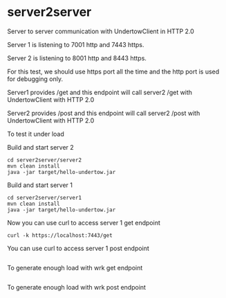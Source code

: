 # server2server
Server to server communication with UndertowClient in HTTP 2.0

Server 1 is listening to 7001 http and 7443 https.

Server 2 is listening to 8001 http and 8443 https. 

For this test, we should use https port all the time and the http port is used for debugging only.

Server1 provides /get and this endpoint will call server2 /get with UndertowClient with HTTP 2.0

Server2 provides /post and this endpoint will call server2 /post with UndertowClient with HTTP 2.0

To test it under load 

Build and start server 2

```
cd server2server/server2
mvn clean install
java -jar target/hello-undertow.jar
```

Build and start server 1

```
cd server2server/server1
mvn clean install
java -jar target/hello-undertow.jar
```

Now you can use curl to access server 1 get endpoint


```
curl -k https://localhost:7443/get
```

You can use curl to access server 1 post endpoint


```

```

To generate enough load with wrk get endpoint

```
```

To generate enough load with wrk post endpoint

```
```

